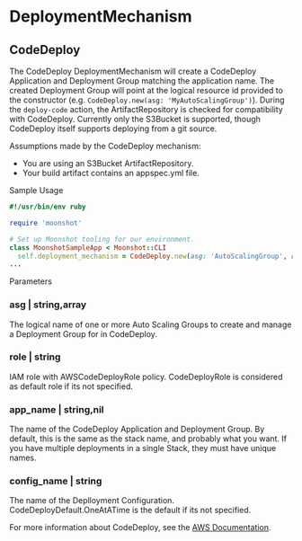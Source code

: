 # DeploymentMechanism

## CodeDeploy

The CodeDeploy DeploymentMechanism will create a CodeDeploy Application and Deployment Group matching the application name. The created Deployment Group will point at the logical resource id provided to the constructor (e.g. `CodeDeploy.new(asg: 'MyAutoScalingGroup')`). During the `deploy-code` action, the ArtifactRepository is checked for compatibility with CodeDeploy. Currently only the S3Bucket is supported, though CodeDeploy itself supports deploying from a git source.

Assumptions made by the CodeDeploy mechanism:

- You are using an S3Bucket ArtifactRepository.
- Your build artifact contains an appspec.yml file.

Sample Usage
```ruby
#!/usr/bin/env ruby

require 'moonshot'

# Set up Moonshot tooling for our environment.
class MoonshotSampleApp < Moonshot::CLI
  self.deployment_mechanism = CodeDeploy.new(asg: 'AutoScalingGroup', role: 'CodeDeployRole', app_name: 'my_app_name', config_name: 'CodeDeployDefault.OneAtATime')
...
```
Parameters

### asg | string,array

The logical name of one or more Auto Scaling Groups to create and manage a Deployment
Group for in CodeDeploy.

### role | string

IAM role with AWSCodeDeployRole policy. CodeDeployRole is considered as default role if its not specified.

### app_name | string,nil

The name of the CodeDeploy Application and Deployment Group. By default, this is the same as the stack name, and probably what you want. If you have multiple deployments in a single Stack, they must have unique names.

### config_name | string

The name of the Deplloyment Configuration. CodeDeployDefault.OneAtATime is the default if its not specified.

For more information about CodeDeploy, see the [AWS Documentation][1].


[1]: http://docs.aws.amazon.com/codedeploy/latest/userguide/welcome.html
